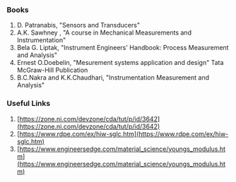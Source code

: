 ### Books
1. D. Patranabis, "Sensors and Transducers"
2. A.K. Sawhney , "A course in Mechanical Measurements and Instrumentation"
3. Bela G. Liptak, "Instrument Engineers' Handbook: Process Measurement and Analysis"
4. Ernest O.Doebelin, "Mesurement systems application and design" Tata McGraw-Hill Publication
5. B.C.Nakra and K.K.Chaudhari, "Instrumentation Measurement and Analysis"

### Useful Links
 1. [https://zone.ni.com/devzone/cda/tut/p/id/3642](https://zone.ni.com/devzone/cda/tut/p/id/3642) 
 2. [https://www.rdpe.com/ex/hiw-sglc.htm](https://www.rdpe.com/ex/hiw-sglc.htm)
 3. [https://www.engineersedge.com/material_science/youngs_modulus.htm](https://www.engineersedge.com/material_science/youngs_modulus.htm)
